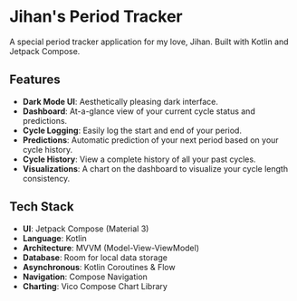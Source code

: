 # Jihan's Period Tracker

A special period tracker application for my love, Jihan. Built with Kotlin and Jetpack Compose.

## Features

- **Dark Mode UI**: Aesthetically pleasing dark interface.
- **Dashboard**: At-a-glance view of your current cycle status and predictions.
- **Cycle Logging**: Easily log the start and end of your period.
- **Predictions**: Automatic prediction of your next period based on your cycle history.
- **Cycle History**: View a complete history of all your past cycles.
- **Visualizations**: A chart on the dashboard to visualize your cycle length consistency.

## Tech Stack

- **UI**: Jetpack Compose (Material 3)
- **Language**: Kotlin
- **Architecture**: MVVM (Model-View-ViewModel)
- **Database**: Room for local data storage
- **Asynchronous**: Kotlin Coroutines & Flow
- **Navigation**: Compose Navigation
- **Charting**: Vico Compose Chart Library
